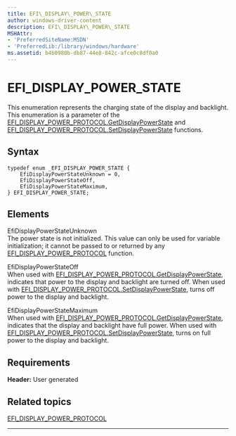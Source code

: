 ```yaml
---
title: EFI\_DISPLAY\_POWER\_STATE
author: windows-driver-content
description: EFI\_DISPLAY\_POWER\_STATE
MSHAttr:
- 'PreferredSiteName:MSDN'
- 'PreferredLib:/library/windows/hardware'
ms.assetid: b4b0980b-db87-44e8-842c-afce0c8df0a0
---
```


# EFI\_DISPLAY\_POWER\_STATE


This enumeration represents the charging state of the display and backlight. This enumeration is a parameter of the [EFI\_DISPLAY\_POWER\_PROTOCOL.GetDisplayPowerState](efi-display-power-protocolgetdisplaypowerstate.md) and [EFI\_DISPLAY\_POWER\_PROTOCOL.SetDisplayPowerState](efi-display-power-protocolsetdisplaypowerstate.md) functions.

## Syntax


``` syntax
typedef enum _EFI_DISPLAY_POWER_STATE {  
    EfiDisplayPowerStateUnknown = 0,  
    EfiDisplayPowerStateOff,  
    EfiDisplayPowerStateMaximum,  
} EFI_DISPLAY_POWER_STATE;
```

## Elements


<a href="" id="efidisplaypowerstateunknown"></a>EfiDisplayPowerStateUnknown  
The power state is not initialized. This value can only be used for variable initialization; it cannot be passed to or returned by any [EFI\_DISPLAY\_POWER\_PROTOCOL](efi-display-power-protocol.md) function.

<a href="" id="efidisplaypowerstateoff"></a>EfiDisplayPowerStateOff  
When used with [EFI\_DISPLAY\_POWER\_PROTOCOL.GetDisplayPowerState](efi-display-power-protocolgetdisplaypowerstate.md), indicates that power to the display and backlight are turned off. When used with [EFI\_DISPLAY\_POWER\_PROTOCOL.SetDisplayPowerState](efi-display-power-protocolsetdisplaypowerstate.md), turns off power to the display and backlight.

<a href="" id="efidisplaypowerstatemaximum"></a>EfiDisplayPowerStateMaximum  
When used with [EFI\_DISPLAY\_POWER\_PROTOCOL.GetDisplayPowerState](efi-display-power-protocolgetdisplaypowerstate.md), indicates that the display and backlight have full power. When used with [EFI\_DISPLAY\_POWER\_PROTOCOL.SetDisplayPowerState](efi-display-power-protocolsetdisplaypowerstate.md), turns on full power to the display and backlight.

## Requirements


**Header:** User generated

## Related topics
[EFI\_DISPLAY\_POWER\_PROTOCOL](efi-display-power-protocol.md)  

--------------------


